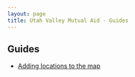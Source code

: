 ```yaml
---
layout: page
title: Utah Valley Mutual Aid - Guides
---
```


## Guides

- [Adding locations to the map](adding-locations)